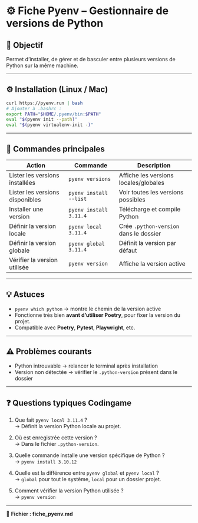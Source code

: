 # ⚙️ Fiche Pyenv – Gestionnaire de versions de Python

## 🎯 Objectif
Permet d’installer, de gérer et de basculer entre plusieurs versions de Python sur la même machine.

---

## ⚙️ Installation (Linux / Mac)

```bash
curl https://pyenv.run | bash
# Ajouter à .bashrc :
export PATH="$HOME/.pyenv/bin:$PATH"
eval "$(pyenv init --path)"
eval "$(pyenv virtualenv-init -)"
```

---

## 🧱 Commandes principales

| Action | Commande | Description |
|---------|-----------|-------------|
| Lister les versions installées | `pyenv versions` | Affiche les versions locales/globales |
| Lister les versions disponibles | `pyenv install --list` | Voir toutes les versions possibles |
| Installer une version | `pyenv install 3.11.4` | Télécharge et compile Python |
| Définir la version locale | `pyenv local 3.11.4` | Crée `.python-version` dans le dossier |
| Définir la version globale | `pyenv global 3.11.4` | Définit la version par défaut |
| Vérifier la version utilisée | `pyenv version` | Affiche la version active |

---

## 💡 Astuces
- `pyenv which python` → montre le chemin de la version active  
- Fonctionne très bien **avant d’utiliser Poetry**, pour fixer la version du projet.  
- Compatible avec **Poetry**, **Pytest**, **Playwright**, etc.

---

## ⚠️ Problèmes courants
- Python introuvable → relancer le terminal après installation  
- Version non détectée → vérifier le `.python-version` présent dans le dossier

---

## ❓ Questions typiques Codingame

1. Que fait `pyenv local 3.11.4` ?  
   → Définit la version Python locale au projet.

2. Où est enregistrée cette version ?  
   → Dans le fichier `.python-version`.

3. Quelle commande installe une version spécifique de Python ?  
   → `pyenv install 3.10.12`

4. Quelle est la différence entre `pyenv global` et `pyenv local` ?  
   → `global` pour tout le système, `local` pour un dossier projet.

5. Comment vérifier la version Python utilisée ?  
   → `pyenv version`

---

📘 **Fichier : fiche_pyenv.md**
